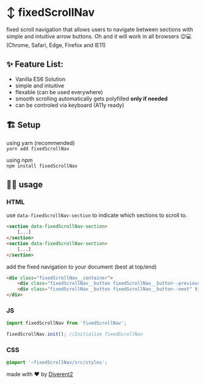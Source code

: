 # ↕️ fixedScrollNav
fixed scroll navigation that allows users to navigate between sections with simple and intuitive arrow buttons.
Oh and it will work in all browsers 😉💻
(Chrome, Safari, Edge, Firefox and IE11)


## ✨ Feature List:
* Vanilla ES6 Solution
* simple and intuitive
* flexable (can be used everywhere)
* smooth scrolling automatically gets polyfilled **only if needed**
* can be controled via keyboard (A11y ready)

## 🏗️ Setup

using yarn (recommended)  
`yarn add fixedScrollNav`

using npm  
`npm install fixedScrollNav`


## 👩‍💻 usage

### HTML
use `data-fixedScrollNav-section` to indicate which sections to scroll to.

```html
<section data-fixedScrollNav-section>
	[...]
</section>
<section data-fixedScrollNav-section>
	[...]
</section>
```

add the fixed navigation to your document (best at top/end)
```html
<div class="fixedScrollNav__container">
	<div class="fixedScrollNav__button fixedScrollNav__button--previous" title="go to previous section"></div>
	<div class="fixedScrollNav__button fixedScrollNav__button--next" title="go to next section"></div>
</div>
```

### JS
```js
import fixedScrollNav from 'fixedScrollNav';

fixedScrollNav.init(); //Initialize fixedScrollNav
```

### CSS
```css
@import '~fixedScrollNav/src/styles';
```


made with ♥️ by [Diverent2](https://twitter.com/diverent2)

